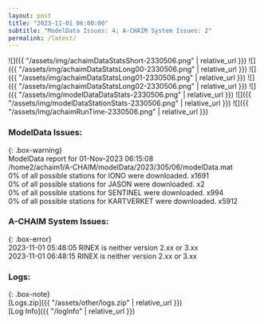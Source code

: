 ```yaml
---
layout: post
title: "2023-11-01 06:00:00"
subtitle: "ModelData Issues: 4; A-CHAIM System Issues: 2"
permalink: /latest/
---
```


![]({{ "/assets/img/achaimDataStatsShort-2330506.png" | relative_url }})
![]({{ "/assets/img/achaimDataStatsLong00-2330506.png" | relative_url }})
![]({{ "/assets/img/achaimDataStatsLong01-2330506.png" | relative_url }})
![]({{ "/assets/img/achaimDataStatsLong02-2330506.png" | relative_url }})
![]({{ "/assets/img/modelDataDataStats-2330506.png" | relative_url }})
![]({{ "/assets/img/modelDataStationStats-2330506.png" | relative_url }})
![]({{ "/assets/img/achaimRunTime-2330506.png" | relative_url }})


### ModelData Issues:  
  
{: .box-warning}  
 ModelData report for 01-Nov-2023 06:15:08   
 /home2/achaim1/A-CHAIM/modelData/2023/305/06/modelData.mat   
 0% of all possible stations for IONO were downloaded. x1691   
 0% of all possible stations for JASON were downloaded. x2   
 0% of all possible stations for SENTINEL were downloaded. x994   
 0% of all possible stations for KARTVERKET were downloaded. x5912   
  
### A-CHAIM System Issues:  
  
{: .box-error}  
2023-11-01 05:48:05 RINEX is neither version 2.xx or 3.xx  
2023-11-01 06:48:15 RINEX is neither version 2.xx or 3.xx  

### Logs:  
  
{: .box-note}  
[Logs.zip]({{ "/assets/other/logs.zip" | relative_url }})  
[Log Info]({{ "/logInfo" | relative_url }})  
